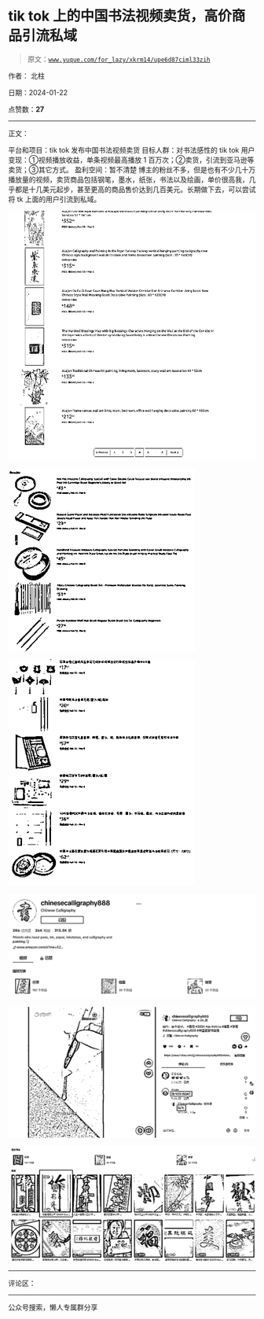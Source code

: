 # tik tok 上的中国书法视频卖货，高价商品引流私域

> 原文：[`www.yuque.com/for_lazy/xkrm14/upe6d87ciml33zih`](https://www.yuque.com/for_lazy/xkrm14/upe6d87ciml33zih)

作者： 北柱

日期：2024-01-22

点赞数：**27**

* * *

正文：

平台和项目：tik tok 发布中国书法视频卖货 目标人群：对书法感性的 tik tok 用户
变现：①视频播放收益，单条视频最高播放 1 百万次；②卖货，引流到亚马逊等卖货；③其它方式。 盈利空间：暂不清楚
博主的粉丝不多，但是也有不少几十万播放量的视频，卖货商品包括钢笔，墨水，纸张，书法以及绘画，单价很高我，几乎都是十几美元起步，甚至更高的商品售价达到几百美元。长期做下去，可以尝试将 tk 上面的用户引流到私域。

![](img/2c7539422f7cb40ceae2afa682a2817f.png)

![](img/493adfcb859b8aaf3f8eeca08de23c9c.png)

![](img/90d5891a861d80d215bf29fd891ddfe1.png)

![](img/0f95b274692370a24fb8cbdd1e1d21bf.png)

![](img/bced4321a339169744d04d4617c98adf.png)

![](img/07c29758c9ecfbca017bee90f7285f00.png)

* * *

评论区：

* * *

公众号搜索，懒人专属群分享